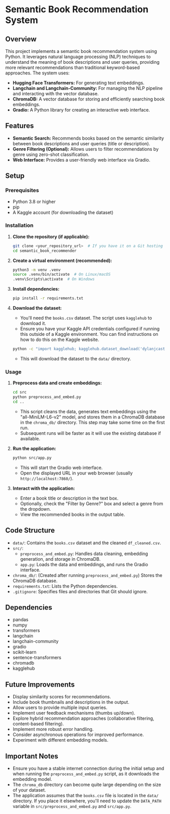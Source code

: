 # Semantic Book Recommendation System

## Overview

This project implements a semantic book recommendation system using Python. It leverages natural language processing (NLP) techniques to understand the meaning of book descriptions and user queries, providing more relevant recommendations than traditional keyword-based approaches. The system uses:

- **Hugging Face Transformers:** For generating text embeddings.
- **Langchain and Langchain-Community:** For managing the NLP pipeline and interacting with the vector database.
- **ChromaDB:** A vector database for storing and efficiently searching book embeddings.
- **Gradio:** A Python library for creating an interactive web interface.

## Features

- **Semantic Search:** Recommends books based on the semantic similarity between book descriptions and user queries (title or description).
- **Genre Filtering (Optional):** Allows users to filter recommendations by genre using zero-shot classification.
- **Web Interface:** Provides a user-friendly web interface via Gradio.

## Setup

### Prerequisites

- Python 3.8 or higher
- pip
- A Kaggle account (for downloading the dataset)

### Installation

1.  **Clone the repository (if applicable):**

    ```bash
    git clone <your_repository_url>  # If you have it on a Git hosting service
    cd semantic_book_recommender
    ```

2.  **Create a virtual environment (recommended):**

    ```bash
    python3 -m venv .venv
    source .venv/bin/activate  # On Linux/macOS
    .venv\Scripts\activate  # On Windows
    ```

3.  **Install dependencies:**

    ```bash
    pip install -r requirements.txt
    ```

4.  **Download the dataset:**

    - You'll need the `books.csv` dataset. The script uses `kagglehub` to download it.
    - Ensure you have your Kaggle API credentials configured if running this outside of a Kaggle environment. You can find instructions on how to do this on the Kaggle website.

    ```bash
    python -c "import kagglehub; kagglehub.dataset_download('dylanjcastillo/7k-books-with-metadata', path='data')"
    ```

    - This will download the dataset to the `data/` directory.

### Usage

1.  **Preprocess data and create embeddings:**

    ```bash
    cd src
    python preprocess_and_embed.py
    cd ..
    ```

    - This script cleans the data, generates text embeddings using the "all-MiniLM-L6-v2" model, and stores them in a ChromaDB database in the `chroma_db/` directory. This step may take some time on the first run.
    - Subsequent runs will be faster as it will use the existing database if available.

2.  **Run the application:**

    ```bash
    python src/app.py
    ```

    - This will start the Gradio web interface.
    - Open the displayed URL in your web browser (usually `http://localhost:7860/`).

3.  **Interact with the application:**

    - Enter a book title or description in the text box.
    - Optionally, check the "Filter by Genre?" box and select a genre from the dropdown.
    - View the recommended books in the output table.

## Code Structure

- `data/`: Contains the `books.csv` dataset and the cleaned `df_cleaned.csv`.
- `src/`:
  - `preprocess_and_embed.py`: Handles data cleaning, embedding generation, and storage in ChromaDB.
  - `app.py`: Loads the data and embeddings, and runs the Gradio interface.
- `chroma_db/`: (Created after running `preprocess_and_embed.py`) Stores the ChromaDB database.
- `requirements.txt`: Lists the Python dependencies.
- `.gitignore`: Specifies files and directories that Git should ignore.

## Dependencies

- pandas
- numpy
- transformers
- langchain
- langchain-community
- gradio
- scikit-learn
- sentence-transformers
- chromadb
- kagglehub

## Future Improvements

- Display similarity scores for recommendations.
- Include book thumbnails and descriptions in the output.
- Allow users to provide multiple input queries.
- Implement user feedback mechanisms (thumbs up/down).
- Explore hybrid recommendation approaches (collaborative filtering, content-based filtering).
- Implement more robust error handling.
- Consider asynchronous operations for improved performance.
- Experiment with different embedding models.

## Important Notes

- Ensure you have a stable internet connection during the initial setup and when running the `preprocess_and_embed.py` script, as it downloads the embedding model.
- The `chroma_db` directory can become quite large depending on the size of your dataset.
- The application assumes that the `books.csv` file is located in the `data/` directory. If you place it elsewhere, you'll need to update the `DATA_PATH` variable in `src/preprocess_and_embed.py` and `src/app.py`.
